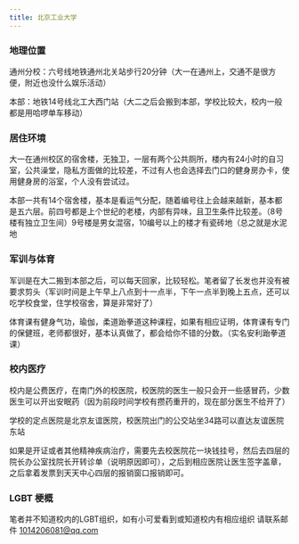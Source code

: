 ```yaml
---
title: 北京工业大学
---
```


### 地理位置

通州分校：六号线地铁通州北关站步行20分钟（大一在通州上，交通不是很方便，附近也没什么娱乐活动）

本部：地铁14号线北工大西门站（大二之后会搬到本部，学校比较大，校内一般都是用哈啰单车移动）

### 居住环境

大一在通州校区的宿舍楼，无独卫，一层有两个公共厕所，楼内有24小时的自习室，公共澡堂，隐私方面做的比较差，不过有人也会选择去门口的健身房办卡，使用健身房的浴室，个人没有尝试过。

本部一共有14个宿舍楼，基本是看运气分配，随着编号往上会越来越新，基本都是五六层。前四号都是上个世纪的老楼，内部有异味，且卫生条件比较差。（8号楼有独立卫生间）9号楼是男女混宿，10编号以上的楼才有瓷砖地（总之就是水泥地

### 军训与体育

军训是在大二搬到本部之后，可以每天回家，比较轻松。笔者留了长发也并没有被要求剪头（军训时间是上午早上八点到十一点半，下午一点半到晚上五点，还可以吃学校食堂，住学校宿舍，算是非常好了）

体育课有健身气功，瑜伽，柔道跆拳道这种课程，如果有相应证明，体育课有专门的保健班，老师都很好，基本认真做了，都会给你不错的分数。（实名安利跆拳道课）

### 校内医疗

校内是公费医疗，在南门外的校医院，校医院的医生一般只会开一些感冒药，少数医生可以开出安眠药（因为前段时间学校有攒药重开的，现在部分医生不给开了）

学校的定点医院是北京友谊医院，校医院出门的公交站坐34路可以直达友谊医院东站

如果是开证或者其他精神疾病治疗，需要先去校医院花一块钱挂号，然后去四层的院长办公室找院长开转诊单（说明原因即可），之后到相应医院让医生签字盖章，之后拿着发票到天天中心四层的报销窗口报销即可。

### LGBT 梗概

笔者并不知道校内的LGBT组织，如有小可爱看到或知道校内有相应组织 请联系邮件 <1014206081@qq.com>
